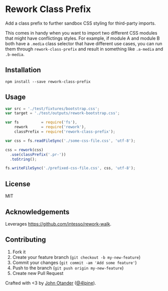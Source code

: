 # Rework Class Prefix

Add a class prefix to further sandbox CSS styling for third-party imports.

This comes in handy when you want to import two different CSS modules that might
have conflictings styles. For example, if module A and module B both have a
`.media` class selector that have different use cases, you can run them through
`rework-class-prefix` and result in something like `.a-media` and `.b-media`.

## Installation

```
npm install --save rework-class-prefix
```

## Usage

```js
var src = './test/fixtures/bootstrap.css';
var target = './test/outputs/rework-bootstrap.css';

var fs          = require('fs'),
    rework      = require('rework'),
    classPrefix = require('rework-class-prefix');

var css = fs.readFileSync('./some-css-file.css', 'utf-8');

css = rework(css)
  .use(classPrefix('.pr-'))
  .toString();

fs.writeFileSync('./prefixed-css-file.css', css, 'utf-8');
```

## License

MIT

## Acknowledgements

Leverages <https://github.com/intesso/rework-walk>.

## Contributing

1. Fork it
2. Create your feature branch (`git checkout -b my-new-feature`)
3. Commit your changes (`git commit -am 'Add some feature'`)
4. Push to the branch (`git push origin my-new-feature`)
5. Create new Pull Request

Crafted with <3 by [John Otander](http://johnotander.com) ([@4lpine](https://twitter.com/4lpine)).
